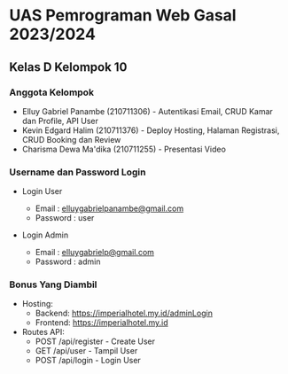 # UAS Pemrograman Web Gasal 2023/2024

## Kelas D Kelompok 10

### Anggota Kelompok
- Elluy Gabriel Panambe (210711306) - Autentikasi Email, CRUD Kamar dan Profile, API User
- Kevin Edgard Halim (210711376) - Deploy Hosting, Halaman Registrasi, CRUD Booking dan Review
- Charisma Dewa Ma'dika (210711255) - Presentasi Video

### Username dan Password Login
* Login User
    * Email : elluygabrielpanambe@gmail.com
    * Password : user
        
* Login Admin
    * Email : elluygabrielp@gmail.com
    * Password : admin

### Bonus Yang Diambil
* Hosting:
    *  Backend: https://imperialhotel.my.id/adminLogin
    *  Frontend: https://imperialhotel.my.id
* Routes API:
    * POST /api/register - Create User
    * GET /api/user - Tampil User
    * POST /api/login - Login User

